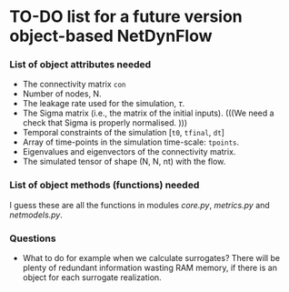# TO-DO list for a future version object-based NetDynFlow 


### List of object attributes needed

- The connectivity matrix `con`
- Number of nodes, N.
- The leakage rate used for the simulation, $\tau$.
- The Sigma matrix (i.e., the matrix of the initial inputs). (((We need a check that Sigma is properly normalised. )))
- Temporal constraints of the simulation [`t0`, `tfinal`, `dt`]
- Array of time-points in the simulation time-scale: `tpoints`.
- Eigenvalues and eigenvectors of the connectivity matrix.
- The simulated tensor of shape (N, N, nt) with the flow.




### List of object methods (functions) needed

I guess these are all the functions in modules *core.py*, *metrics.py* and *netmodels.py*.


### Questions

- What to do for example when we calculate surrogates? There will be plenty of redundant information wasting RAM memory, if there is an object for each surrogate realization. 

